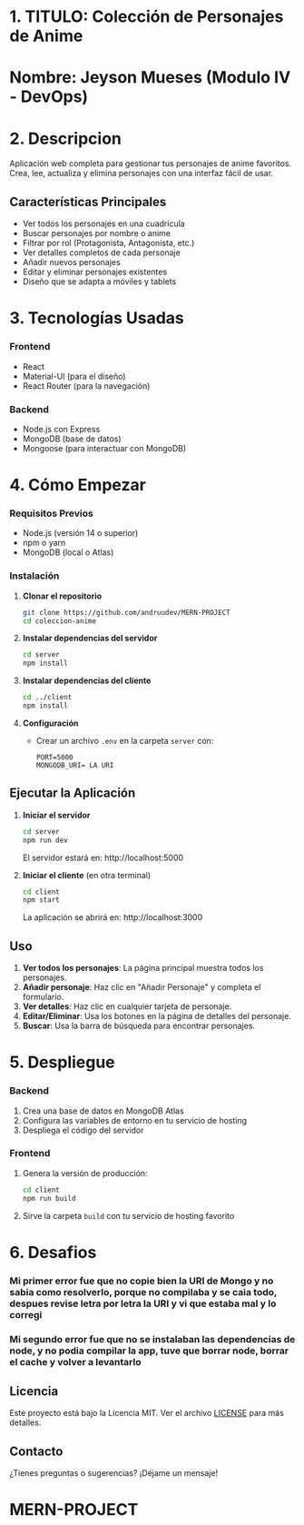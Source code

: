 # 1. TITULO:  Colección de Personajes de Anime
# Nombre: Jeyson Mueses (Modulo IV - DevOps)

# 2. Descripcion
Aplicación web completa para gestionar tus personajes de anime favoritos. Crea, lee, actualiza y elimina personajes con una interfaz fácil de usar.

## Características Principales

- Ver todos los personajes en una cuadrícula
- Buscar personajes por nombre o anime
- Filtrar por rol (Protagonista, Antagonista, etc.)
- Ver detalles completos de cada personaje
- Añadir nuevos personajes
- Editar y eliminar personajes existentes
- Diseño que se adapta a móviles y tablets

# 3. Tecnologías Usadas

### Frontend
- React
- Material-UI (para el diseño)
- React Router (para la navegación)

### Backend
- Node.js con Express
- MongoDB (base de datos)
- Mongoose (para interactuar con MongoDB)

# 4.  Cómo Empezar

### Requisitos Previos
- Node.js (versión 14 o superior)
- npm o yarn
- MongoDB (local o Atlas)

### Instalación

1. **Clonar el repositorio**
   ```bash
   git clone https://github.com/andruudev/MERN-PROJECT
   cd coleccion-anime
   ```

2. **Instalar dependencias del servidor**
   ```bash
   cd server
   npm install
   ```

3. **Instalar dependencias del cliente**
   ```bash
   cd ../client
   npm install
   ```

4. **Configuración**
   - Crear un archivo `.env` en la carpeta `server` con:
     ```
     PORT=5000
     MONGODB_URI= LA URI
     ```

## Ejecutar la Aplicación

1. **Iniciar el servidor**
   ```bash
   cd server
   npm run dev
   ```
   El servidor estará en: http://localhost:5000

2. **Iniciar el cliente** (en otra terminal)
   ```bash
   cd client
   npm start
   ```
   La aplicación se abrirá en: http://localhost:3000

## Uso

1. **Ver todos los personajes**: La página principal muestra todos los personajes.
2. **Añadir personaje**: Haz clic en "Añadir Personaje" y completa el formulario.
3. **Ver detalles**: Haz clic en cualquier tarjeta de personaje.
4. **Editar/Eliminar**: Usa los botones en la página de detalles del personaje.
5. **Buscar**: Usa la barra de búsqueda para encontrar personajes.

# 5. Despliegue

### Backend
1. Crea una base de datos en MongoDB Atlas
2. Configura las variables de entorno en tu servicio de hosting
3. Despliega el código del servidor

### Frontend
1. Genera la versión de producción:
   ```bash
   cd client
   npm run build
   ```
2. Sirve la carpeta `build` con tu servicio de hosting favorito

# 6.  Desafios

### Mi primer error fue que no copie bien la URI de Mongo y no sabia como resolverlo, porque no compilaba y se caia todo, despues revise letra por letra la URI y vi que estaba mal y lo corregi
### Mi segundo error fue que no se instalaban las dependencias de node, y no podia compilar la app, tuve que borrar node, borrar el cache y volver a levantarlo

## Licencia

Este proyecto está bajo la Licencia MIT. Ver el archivo [LICENSE](LICENSE) para más detalles.

## Contacto

¿Tienes preguntas o sugerencias? ¡Déjame un mensaje!
# MERN-PROJECT
